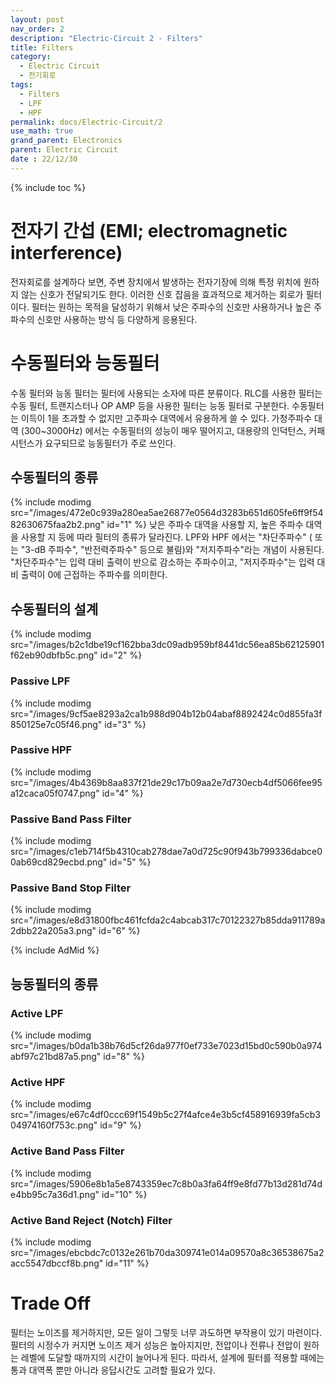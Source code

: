 ```yaml
---
layout: post
nav_order: 2
description: "Electric-Circuit 2 - Filters"
title: Filters
category: 
  - Electric Circuit
  - 전기회로
tags: 
  - Filters
  - LPF
  - HPF
permalink: docs/Electric-Circuit/2
use_math: true
grand_parent: Electronics
parent: Electric Circuit
date : 22/12/30
---
```


{% include toc %}

# 전자기 간섭 (EMI; electromagnetic interference)

전자회로를 설계하다 보면, 주변 장치에서 발생하는 전자기장에 의해 특정 위치에 원하지 않는 신호가 전달되기도 한다. 이러한 신호 잡음을 효과적으로 제거하는 회로가 필터이다. 필터는 원하는 목적을 달성하기 위해서 낮은 주파수의 신호만 사용하거나 높은 주파수의 신호만 사용하는 방식 등 다양하게 응용된다. 

# 수동필터와 능동필터

수동 필터와 능동 필터는 필터에 사용되는 소자에 따른 분류이다. RLC를 사용한 필터는 수동 필터, 트랜지스터나 OP AMP 등을 사용한 필터는 능동 필터로 구분한다. 수동필터는 이득이 1을 초과할 수 없지만 고주파수 대역에서 유용하게 쓸 수 있다. 가청주파수 대역 (300~3000Hz) 에서는 수동필터의 성능이 매우 떨어지고, 대용량의 인덕턴스, 커패시턴스가 요구되므로 능동필터가 주로 쓰인다. 

## 수동필터의 종류  
{% include modimg src="/images/472e0c939a280ea5ae26877e0564d3283b651d605fe6ff9f5482630675faa2b2.png" id="1" %}
낮은 주파수 대역을 사용할 지, 높은 주파수 대역을 사용할 지 등에 따라 필터의 종류가 달라진다. LPF와 HPF 에서는 "차단주파수" ( 또는 "3-dB 주파수", "반전력주파수" 등으로 불림)와 "저지주파수"라는 개념이 사용된다. "차단주파수"는 입력 대비 출력이 반으로 감소하는 주파수이고, "저지주파수"는 입력 대비 출력이 0에 근접하는 주파수를 의미한다. 

## 수동필터의 설계  
{% include modimg src="/images/b2c1dbe19cf162bba3dc09adb959bf8441dc56ea85b62125901f62eb90dbfb5c.png" id="2" %}

### Passive LPF
{% include modimg src="/images/9cf5ae8293a2ca1b988d904b12b04abaf8892424c0d855fa3f850125e7c05f46.png" id="3" %}

### Passive HPF
{% include modimg src="/images/4b4369b8aa837f21de29c17b09aa2e7d730ecb4df5066fee95a12caca05f0747.png" id="4" %}

### Passive Band Pass Filter
{% include modimg src="/images/c1eb714f5b4310cab278dae7a0d725c90f943b799336dabce00ab69cd829ecbd.png" id="5" %}

### Passive Band Stop Filter
{% include modimg src="/images/e8d31800fbc461fcfda2c4abcab317c70122327b85dda911789a2dbb22a205a3.png" id="6" %}

{% include AdMid %}

## 능동필터의 종류
### Active LPF
{% include modimg src="/images/b0da1b38b76d5cf26da977f0ef733e7023d15bd0c590b0a974abf97c21bd87a5.png" id="8" %}

### Active HPF
{% include modimg src="/images/e67c4df0ccc69f1549b5c27f4afce4e3b5cf458916939fa5cb304974160f753c.png" id="9" %}

### Active Band Pass Filter
{% include modimg src="/images/5906e8b1a5e8743359ec7c8b0a3fa64ff9e8fd77b13d281d74de4bb95c7a36d1.png" id="10" %}

### Active Band Reject (Notch) Filter
{% include modimg src="/images/ebcbdc7c0132e261b70da309741e014a09570a8c36538675a2acc5547dbccf8b.png" id="11" %}

# Trade Off
필터는 노이즈를 제거하지만, 모든 일이 그렇듯 너무 과도하면 부작용이 있기 마련이다. 필터의 시정수가 커지면 노이즈 제거 성능은 높아지지만, 전압이나 전류나 전압이 원하는 레벨에 도달할 때까지의 시간이 늘어나게 된다. 따라서, 설계에 필터를 적용할 때에는 통과 대역폭 뿐만 아니라 응답시간도 고려할 필요가 있다.

